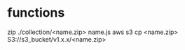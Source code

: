# functions

zip ./collection/<name.zip> name.js
aws s3 cp <name.zip> S3://s3_bucket/v1.x.x/<name.zip>
